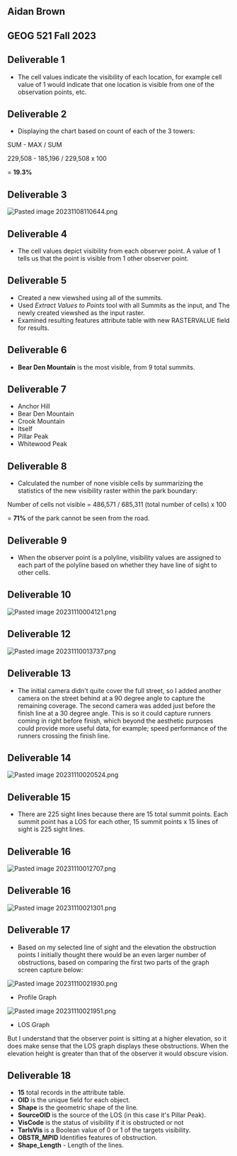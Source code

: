 
## Aidan Brown
## GEOG 521 Fall 2023


## Deliverable 1

- The cell values indicate the visibility of each location, for example cell value of 1 would indicate that one location is visible from one of the observation points, etc.

## Deliverable 2

- Displaying the chart based on count of each of the 3 towers:

SUM - MAX / SUM 

229,508 - 185,196 / 229,508 x 100

= **19.3%**

## Deliverable 3

![Pasted image 20231108110644.png](../../attachments/Pasted%20image%2020231108110644.png)

## Deliverable 4

- The cell values depict visibility from each observer point. A value of 1 tells us that the point is visible from 1 other observer point.
## Deliverable 5

- Created a new viewshed using all of the summits.
- Used <i>Extract Values to Points</i> tool with all Summits as the input, and The newly created viewshed as the input raster.
- Examined resulting features attribute table with new RASTERVALUE field for results.

## Deliverable 6

- **Bear Den Mountain** is the most visible, from 9 total summits.

## Deliverable 7

- Anchor Hill
- Bear Den Mountain
- Crook Mountain 
- Itself
- Pillar Peak
- Whitewood Peak

## Deliverable 8

- Calculated the number of none visible cells by summarizing the statistics of the new visibility raster within the park boundary:

Number of cells not visible = 486,571 / 685,311 (total number of cells) x 100

= **71%** of the park cannot be seen from the road.

## Deliverable 9

- When the observer point is a polyline, visibility values are assigned to each part of the polyline based on whether they have line of sight to other cells.

## Deliverable 10


![Pasted image 20231110004121.png](../../attachments/Pasted%20image%2020231110004121.png)

## Deliverable 12

![Pasted image 20231110013737.png](../../attachments/Pasted%20image%2020231110013737.png)

## Deliverable 13

- The initial camera didn't quite cover the full street, so I added another camera on the street behind at a 90 degree angle to capture the remaining coverage. The second camera was added just before the finish line at a 30 degree angle. This is so it could capture runners coming in right before finish, which beyond the aesthetic purposes could provide more useful data, for example; speed performance of the runners crossing the finish line.
## Deliverable 14

![Pasted image 20231110020524.png](../../attachments/Pasted%20image%2020231110020524.png)

## Deliverable 15


- There are 225 sight lines because there are 15 total summit points. Each summit point has a LOS for each other, 15 summit points x 15 lines of sight is 225 sight lines.

## Deliverable 16

![Pasted image 20231110012707.png](../../attachments/Pasted%20image%2020231110012707.png)

## Deliverable 16

![Pasted image 20231110021301.png](../../attachments/Pasted%20image%2020231110021301.png)

## Deliverable 17


- Based on my selected line of sight and the elevation the obstruction points I initially thought there would be an even larger number of obstructions, based on comparing the first two parts of the graph screen capture below:

![Pasted image 20231110021930.png](../../attachments/Pasted%20image%2020231110021930.png)
- Profile Graph

![Pasted image 20231110021951.png](Pasted%20image%2020231110021951.png)
- LOS Graph

But I understand that the observer point is sitting at a higher elevation, so it does make sense that the LOS graph displays these obstructions. When the elevation height is greater than that of the observer it would obscure vision.

## Deliverable 18

- **15** total records in the attribute table.
- **OID** is the unique field for each object.
- **Shape** is the geometric shape of the line.
- **SourceOID** is the source of the LOS (in this case it's Pillar Peak).
- **VisCode** is the status of visibility if it is obstructed or not
- **TarIsVis** is a Boolean value of 0 or 1 of the targets visibility.
- **OBSTR_MPID** Identifies features of obstruction.
- **Shape_Length** - Length of the lines.













